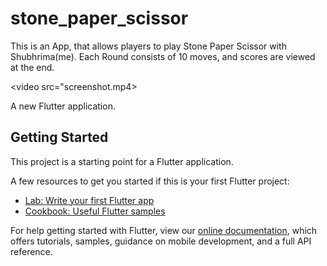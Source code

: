 # stone_paper_scissor

This is an App, that allows players to play  Stone Paper Scissor with Shubhrima(me).
Each Round consists of 10 moves, and scores are viewed at the end.

<video src="screenshot.mp4>

A new Flutter application.

## Getting Started

This project is a starting point for a Flutter application.

A few resources to get you started if this is your first Flutter project:

- [Lab: Write your first Flutter app](https://flutter.dev/docs/get-started/codelab)
- [Cookbook: Useful Flutter samples](https://flutter.dev/docs/cookbook)

For help getting started with Flutter, view our
[online documentation](https://flutter.dev/docs), which offers tutorials,
samples, guidance on mobile development, and a full API reference.
